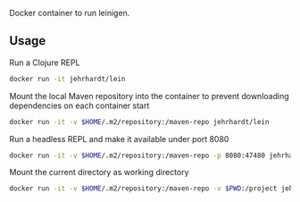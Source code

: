 Docker container to run leinigen.

## Usage
Run a Clojure REPL

```sh
docker run -it jehrhardt/lein
```

Mount the local Maven repository into the container to prevent downloading
dependencies on each container start

```sh
docker run -it -v $HOME/.m2/repository:/maven-repo jehrhardt/lein
```

Run a headless REPL and make it available under port 8080

```sh
docker run -it -v $HOME/.m2/repository:/maven-repo -p 8080:47480 jehrhardt/lein repl :headless
```

Mount the current directory as working directory

```sh
docker run -it -v $HOME/.m2/repository:/maven-repo -v $PWD:/project jehrhardt/lein
```
